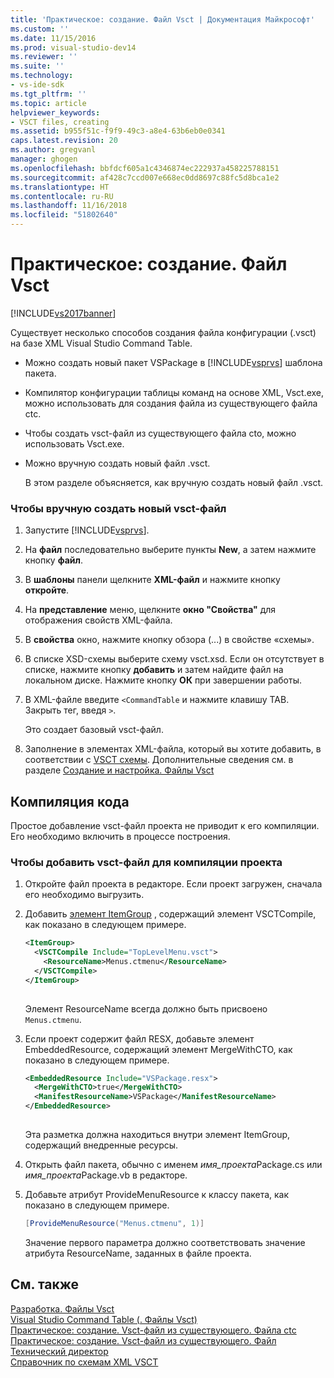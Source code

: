 ```yaml
---
title: 'Практическое: создание. Файл Vsct | Документация Майкрософт'
ms.custom: ''
ms.date: 11/15/2016
ms.prod: visual-studio-dev14
ms.reviewer: ''
ms.suite: ''
ms.technology:
- vs-ide-sdk
ms.tgt_pltfrm: ''
ms.topic: article
helpviewer_keywords:
- VSCT files, creating
ms.assetid: b955f51c-f9f9-49c3-a8e4-63b6eb0e0341
caps.latest.revision: 20
ms.author: gregvanl
manager: ghogen
ms.openlocfilehash: bbfdcf605a1c4346874ec222937a458225788151
ms.sourcegitcommit: af428c7ccd007e668ec0dd8697c88fc5d8bca1e2
ms.translationtype: HT
ms.contentlocale: ru-RU
ms.lasthandoff: 11/16/2018
ms.locfileid: "51802640"
---
```

# <a name="how-to-create-a-vsct-file"></a>Практическое: создание. Файл Vsct
[!INCLUDE[vs2017banner](../../includes/vs2017banner.md)]

Существует несколько способов создания файла конфигурации (.vsct) на базе XML Visual Studio Command Table.  
  
- Можно создать новый пакет VSPackage в [!INCLUDE[vsprvs](../../includes/vsprvs-md.md)] шаблона пакета.  
  
- Компилятор конфигурации таблицы команд на основе XML, Vsct.exe, можно использовать для создания файла из существующего файла ctc.  
  
- Чтобы создать vsct-файл из существующего файла cto, можно использовать Vsct.exe.  
  
- Можно вручную создать новый файл .vsct.  
  
  В этом разделе объясняется, как вручную создать новый файл .vsct.  
  
### <a name="to-manually-create-a-new-vsct-file"></a>Чтобы вручную создать новый vsct-файл  
  
1.  Запустите [!INCLUDE[vsprvs](../../includes/vsprvs-md.md)].  
  
2.  На **файл** последовательно выберите пункты **New**, а затем нажмите кнопку **файл**.  
  
3.  В **шаблоны** панели щелкните **XML-файл** и нажмите кнопку **откройте**.  
  
4.  На **представление** меню, щелкните **окно "Свойства"** для отображения свойств XML-файла.  
  
5.  В **свойства** окно, нажмите кнопку обзора (...) в свойстве «схемы».  
  
6.  В списке XSD-схемы выберите схему vsct.xsd. Если он отсутствует в списке, нажмите кнопку **добавить** и затем найдите файл на локальном диске. Нажмите кнопку **ОК** при завершении работы.  
  
7.  В XML-файле введите `<CommandTable` и нажмите клавишу TAB. Закрыть тег, введя `>`.  
  
     Это создает базовый vsct-файл.  
  
8.  Заполнение в элементах XML-файла, который вы хотите добавить, в соответствии с [VSCT схемы](../../extensibility/vsct-xml-schema-reference.md). Дополнительные сведения см. в разделе [Создание и настройка. Файлы Vsct](../../extensibility/internals/authoring-dot-vsct-files.md)  
  
## <a name="compiling-the-code"></a>Компиляция кода  
 Простое добавление vsct-файл проекта не приводит к его компиляции. Его необходимо включить в процессе построения.  
  
### <a name="to-add-a-vsct-file-to-project-compilation"></a>Чтобы добавить vsct-файл для компиляции проекта  
  
1.  Откройте файл проекта в редакторе. Если проект загружен, сначала его необходимо выгрузить.  
  
2.  Добавить [элемент ItemGroup](../../msbuild/itemgroup-element-msbuild.md) , содержащий элемент VSCTCompile, как показано в следующем примере.  
  
    ```xml  
    <ItemGroup>  
      <VSCTCompile Include="TopLevelMenu.vsct">  
        <ResourceName>Menus.ctmenu</ResourceName>  
      </VSCTCompile>  
    </ItemGroup>  
  
    ```  
  
     Элемент ResourceName всегда должно быть присвоено `Menus.ctmenu`.  
  
3.  Если проект содержит файл RESX, добавьте элемент EmbeddedResource, содержащий элемент MergeWithCTO, как показано в следующем примере.  
  
    ```xml  
    <EmbeddedResource Include="VSPackage.resx">  
      <MergeWithCTO>true</MergeWithCTO>  
      <ManifestResourceName>VSPackage</ManifestResourceName>  
    </EmbeddedResource>  
  
    ```  
  
     Эта разметка должна находиться внутри элемент ItemGroup, содержащий внедренные ресурсы.  
  
4.  Открыть файл пакета, обычно с именем *имя_проекта*Package.cs или *имя_проекта*Package.vb в редакторе.  
  
5.  Добавьте атрибут ProvideMenuResource к классу пакета, как показано в следующем примере.  
  
    ```csharp  
    [ProvideMenuResource("Menus.ctmenu", 1)]  
    ```  
  
     Значение первого параметра должно соответствовать значение атрибута ResourceName, заданных в файле проекта.  
  
## <a name="see-also"></a>См. также  
 [Разработка. Файлы Vsct](../../extensibility/internals/authoring-dot-vsct-files.md)   
 [Visual Studio Command Table (. Файлы Vsct)](../../extensibility/internals/visual-studio-command-table-dot-vsct-files.md)   
 [Практическое: создание. Vsct-файл из существующего. Файла ctc](../../misc/how-to-create-a-dot-vsct-file-from-an-existing-dot-ctc-file.md)   
 [Практическое: создание. Vsct-файл из существующего. Файл Технический директор](../../misc/how-to-create-a-dot-vsct-file-from-an-existing-dot-cto-file.md)   
 [Справочник по схемам XML VSCT](../../extensibility/vsct-xml-schema-reference.md)

